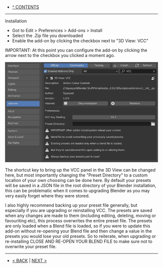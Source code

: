 * [^ CONTENTS](Contents.md)

***

Installation

* Got to Edit > Preferences > Add-ons > Install
* Select the .Zip file you downloaded
* Enable the add-on by clicking the checkbox next to "3D View: VCC"

IMPORTANT:
At this point you can configure the add-on by clicking the arrow next to the checkbox you clicked a moment ago.

![](https://github.com/Squeyed-Addons/VCC-Docs/blob/main/Media/Images/Addon%20Prefs.JPG?raw=true)

The shortcut key to bring up the VCC panel in the 3D View can be changed here, but most importantly changing the "Preset Directory" to a custom location of your own choosing can be done here. By default your presets will be saved in a JSON file in the root directory of your Blender installation, this can be problematic when it comes to upgrading Blender as you may very easily forget where they were stored.

I also highly recommend backing up your preset file generally, but especially if you are upgrading or reinstalling VCC. The presets are saved when any changes are made to them (including editing, deleting, moving or favouriting etc), this process overwrites the entire preset file. The presets are only loaded when a Blend file is loaded, so if you were to update this add-on without re-opening your Blend file and then change a value in the presets you would lose your old presets. So to reiterate, when upgrading or re-installing CLOSE AND RE-OPEN YOUR BLEND FILE to make sure not to overwrite your preset file.

***

* [< BACK](README.md) | [NEXT >](Quick-Start.md)